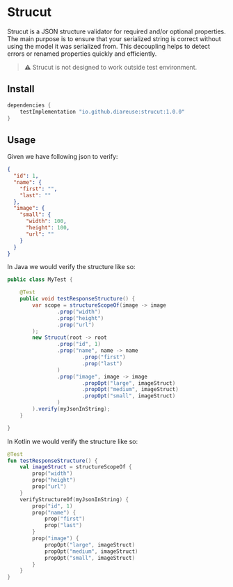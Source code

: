 # Strucut

Strucut is a JSON structure validator for required and/or optional properties. The main purpose is to ensure that your
serialized string is correct without using the model it was serialized from. This decoupling helps to detect errors or
renamed properties quickly and efficiently.

> ⚠️ Strucut is not designed to work outside test environment.

## Install

```groovy
dependencies {
    testImplementation "io.github.diareuse:strucut:1.0.0"
}
```

## Usage

Given we have following json to verify:

```json
{
  "id": 1,
  "name": {
    "first": "",
    "last": ""
  },
  "image": {
    "small": {
      "width": 100,
      "height": 100,
      "url": ""
    }
  }
}
```

In Java we would verify the structure like so:

```java
public class MyTest {

    @Test
    public void testResponseStructure() {
        var scope = structureScopeOf(image -> image
                .prop("width")
                .prop("height")
                .prop("url")
        );
        new Strucut(root -> root
                .prop("id", 1)
                .prop("name", name -> name
                        .prop("first")
                        .prop("last")
                )
                .prop("image", image -> image
                        .propOpt("large", imageStruct)
                        .propOpt("medium", imageStruct)
                        .propOpt("small", imageStruct)
                )
        ).verify(myJsonInString);
    }

}
```

In Kotlin we would verify the structure like so:

```kotlin
@Test
fun testResponseStructure() {
    val imageStruct = structureScopeOf {
        prop("width")
        prop("height")
        prop("url")
    }
    verifyStructureOf(myJsonInString) {
        prop("id", 1)
        prop("name") {
            prop("first")
            prop("last")
        }
        prop("image") {
            propOpt("large", imageStruct)
            propOpt("medium", imageStruct)
            propOpt("small", imageStruct)
        }
    }
}
```